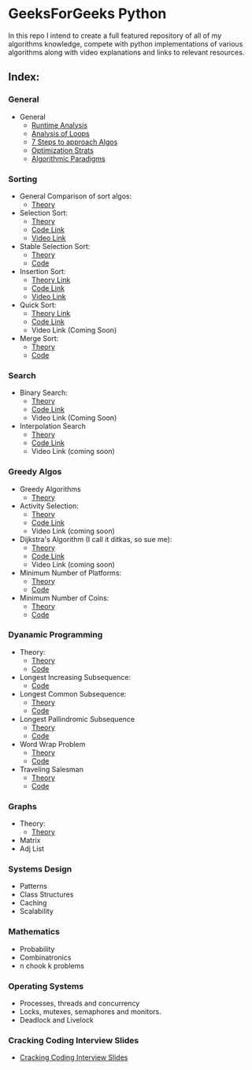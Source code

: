 # GeeksForGeeks Python
In this repo I intend to create a full featured repository of all of my algorithms knowledge, compete with python implementations
of various algorithms along with video explanations and links to relevant resources.

## Index:

### General

* General
  * [Runtime Analysis](https://github.com/SHEFFcode/GeeksForGeeksPython/blob/master/Theory/RuntimeAnalysis.md)
  * [Analysis of Loops](https://github.com/SHEFFcode/GeeksForGeeksPython/blob/master/Theory/Analysis%20of%20Loops.md)
  * [7 Steps to approach Algos](https://github.com/SHEFFcode/GeeksForGeeksPython/blob/master/Theory/7%20Steps.md)
  * [Optimization Strats](https://github.com/SHEFFcode/GeeksForGeeksPython/blob/master/Theory/Algorithm%20Strategies.md)
  * [Algorithmic Paradigms](https://github.com/SHEFFcode/GeeksForGeeksPython/blob/master/Theory/AlgoParadigms.md)

### Sorting
* General Comparison of sort algos:
  * [Theory](https://github.com/SHEFFcode/GeeksForGeeksPython/blob/master/Sorting/AlgoComparison.md)
* Selection Sort:
  * [Theory](https://github.com/SHEFFcode/GeeksForGeeksPython/blob/master/Sorting/SelectionSort.md)
  * [Code Link](https://github.com/SHEFFcode/GeeksForGeeksPython/blob/master/Sorting/SelectionSort.py)
  * [Video Link](https://youtu.be/qkEWDCjc8DU)
* Stable Selection Sort:
  * [Theory](https://github.com/SHEFFcode/GeeksForGeeksPython/blob/master/Sorting/StableSelectionSort.md)
  * [Code](https://github.com/SHEFFcode/GeeksForGeeksPython/blob/master/Sorting/StableSelectionSort.py)
* Insertion Sort:
  * [Theory Link](https://github.com/SHEFFcode/GeeksForGeeksPython/blob/master/Sorting/InsertionSort.md)
  * [Code Link](https://github.com/SHEFFcode/GeeksForGeeksPython/blob/master/Sorting/InsertionSort.py)
  * [Video Link](https://youtu.be/Nbb4aNBTIBc)
* Quick Sort:
  * [Theory Link](https://github.com/SHEFFcode/GeeksForGeeksPython/blob/master/Sorting/QuickSort.md)
  * [Code Link](https://github.com/SHEFFcode/GeeksForGeeksPython/blob/master/Sorting/Quicksort.py)
  * Video Link (Coming Soon)
* Merge Sort:
  * [Theory](https://github.com/SHEFFcode/GeeksForGeeksPython/blob/master/Sorting/MergeSort.md)
  * [Code](https://github.com/SHEFFcode/GeeksForGeeksPython/blob/master/Sorting/MergeSort.py)

### Search
* Binary Search:
  * [Theory](https://github.com/SHEFFcode/GeeksForGeeks/blob/master/GeeksForGeeks/Search/BinarySearch.md)
  * [Code Link](https://github.com/SHEFFcode/GeeksForGeeksPython/blob/master/Search/BinarySearch.py)
  * Video Link (Coming Soon)
* Interpolation Search
  * [Theory](https://github.com/SHEFFcode/GeeksForGeeksPython/blob/master/Search/InterpolationSearch.md)
  * [Code Link](https://github.com/SHEFFcode/GeeksForGeeksPython/blob/master/Search/InterpolationSearch.py)
  * Video Link (coming soon)

### Greedy Algos
* Greedy Algorithms
  * [Theory](https://github.com/SHEFFcode/GeeksForGeeksPython/blob/master/Theory/Greedy%20Algorithms.md)
* Activity Selection:
  * [Theory](https://github.com/SHEFFcode/GeeksForGeeksPython/blob/master/Greedy/ActivitySelection.md)
  * [Code Link](https://github.com/SHEFFcode/GeeksForGeeksPython/blob/master/Greedy/ActivitySelection.py)
  * Video Link (coming soon)
* Dijkstra's Algorithm (I call it ditkas, so sue me):
  * [Theory]()
  * [Code Link](https://github.com/SHEFFcode/GeeksForGeeks/blob/master/GeeksForGeeks/Greedy/DitkasAlgo.cs)
  * Video Link (coming soon)
* Minimum Number of Platforms:
  * [Theory](https://github.com/SHEFFcode/GeeksForGeeksPython/blob/master/Greedy/MinNumberOfPlatforms.md)
  * [Code](https://github.com/SHEFFcode/GeeksForGeeksPython/blob/master/Greedy/MinNumberOfPlatforms.py)
* Minimum Number of Coins:
  * [Theory]()
  * [Code]()

### Dyanamic Programming
* Theory:
  * [Theory](https://github.com/SHEFFcode/GeeksForGeeks/blob/master/GeeksForGeeks/Theory/Dynamic%20Programming.md)
  * [Code](https://github.com/SHEFFcode/GeeksForGeeks/blob/master/GeeksForGeeks/Dynamic%20Programming/Memoization.cs)
* Longest Increasing Subsequence:
  * [Code](https://github.com/SHEFFcode/GeeksForGeeks/blob/master/GeeksForGeeks/Dynamic%20Programming/LIS.cs)
* Longest Common Subsequence:
  * [Theory](https://github.com/SHEFFcode/GeeksForGeeks/blob/master/GeeksForGeeks/Theory/LCS.md)
  * [Code](https://github.com/SHEFFcode/GeeksForGeeks/blob/master/GeeksForGeeks/Dynamic%20Programming/LCS.cs)
* Longest Pallindromic Subsequence
  * [Theory](https://github.com/SHEFFcode/GeeksForGeeks/blob/master/GeeksForGeeks/Theory/LPS.md)
  * [Code](https://github.com/SHEFFcode/GeeksForGeeks/blob/master/GeeksForGeeks/Dynamic%20Programming/LPS.cs)
* Word Wrap Problem
  * [Theory]()
  * [Code]()
* Traveling Salesman
  * [Theory]()
  * [Code]()

### Graphs
* Theory:
  * [Theory]()
* Matrix
* Adj List

### Systems Design
* Patterns
* Class Structures
* Caching
* Scalability

### Mathematics
* Probability
* Combinatronics
* n chook k problems

### Operating Systems
* Processes, threads and concurrency
* Locks, mutexes, semaphores and monitors.
* Deadlock and Livelock

### Cracking Coding Interview Slides
* [Cracking Coding Interview Slides](https://www.slideshare.net/gayle2/cracking-the-coding-interview-40140660)